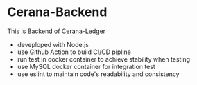 # Cerana-Backend
This is Backend of Cerana-Ledger

* deveploped with Node.js
* use Github Action to build CI/CD pipline
* run test in docker container to achieve stability when testing
* use MySQL docker container for integration test
* use eslint to maintain code's readability and consistency
